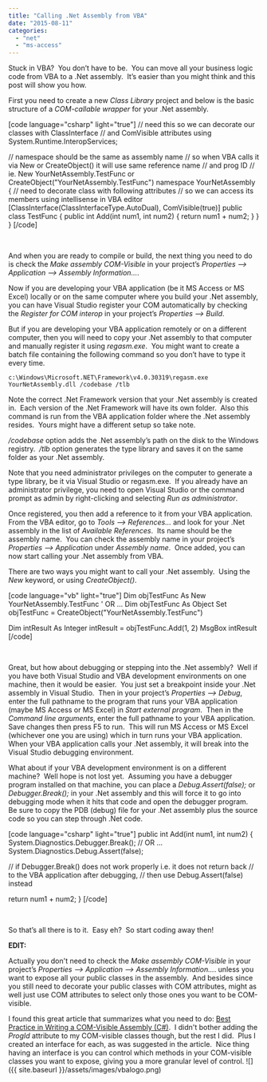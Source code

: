 ```yaml
---
title: "Calling .Net Assembly from VBA"
date: "2015-08-11"
categories: 
  - "net"
  - "ms-access"
---
```


Stuck in VBA?  You don’t have to be.  You can move all your business logic code from VBA to a .Net assembly.  It’s easier than you might think and this post will show you how.

First you need to create a new _Class Library_ project and below is the basic structure of a _COM-callable wrapper_ for your .Net assembly.

\[code language="csharp" light="true"\] // need this so we can decorate our classes with ClassInterface // and ComVisible attributes using System.Runtime.InteropServices;

// namespace should be the same as assembly name // so when VBA calls it via New or CreateObject() it will use same reference name // and prog ID // ie. New YourNetAssembly.TestFunc or CreateObject("YourNetAssembly.TestFunc") namespace YourNetAssembly { // need to decorate class with following attributes // so we can access its members using intellisense in VBA editor \[ClassInterface(ClassInterfaceType.AutoDual), ComVisible(true)\] public class TestFunc { public int Add(int num1, int num2) { return num1 + num2; } } } \[/code\]

 

And when you are ready to compile or build, the next thing you need to do is check the _Make assembly COM-Visible_ in your project’s _Properties –> Application –> Assembly Information…_.

Now if you are developing your VBA application (be it MS Access or MS Excel) locally or on the same computer where you build your .Net assembly, you can have Visual Studio register your COM automatically by checking the _Register for COM interop_ in your project’s _Properties –> Build_.

But if you are developing your VBA application remotely or on a different computer, then you will need to copy your .Net assembly to that computer and manually register it using _regasm.exe_.  You might want to create a batch file containing the following command so you don’t have to type it every time.

`c:\Windows\Microsoft.NET\Framework\v4.0.30319\regasm.exe YourNetAssembly.dll /codebase /tlb`

Note the correct .Net Framework version that your .Net assembly is created in.  Each version of the .Net Framework will have its own folder.  Also this command is run from the VBA application folder where the .Net assembly resides.  Yours might have a different setup so take note.

_/codebase_ option adds the .Net assembly’s path on the disk to the Windows registry.  _/tlb_ option generates the type library and saves it on the same folder as your .Net assembly.

Note that you need administrator privileges on the computer to generate a type library, be it via Visual Studio or regasm.exe.  If you already have an administrator privilege, you need to open Visual Studio or the command prompt as admin by right-clicking and selecting _Run as administrator_.

Once registered, you then add a reference to it from your VBA application.  From the VBA editor, go to _Tools –> References…_ and look for your .Net assembly in the list of _Available References_.  Its name should be the assembly name.  You can check the assembly name in your project’s _Properties –> Application_ under _Assembly name_.  Once added, you can now start calling your .Net assembly from VBA.

There are two ways you might want to call your .Net assembly.  Using the _New_ keyword, or using _CreateObject()_.

\[code language="vb" light="true"\] Dim objTestFunc As New YourNetAssembly.TestFunc ' OR ... Dim objTestFunc As Object Set objTestFunc = CreateObject("YourNetAssembly.TestFunc")

Dim intResult As Integer intResult = objTestFunc.Add(1, 2) MsgBox intResult \[/code\]

 

Great, but how about debugging or stepping into the .Net assembly?  Well if you have both Visual Studio and VBA development environments on one machine, then it would be easier.  You just set a breakpoint inside your .Net assembly in Visual Studio.  Then in your project’s _Properties –> Debug_, enter the full pathname to the program that runs your VBA application (maybe MS Access or MS Excel) in _Start external program_.  Then in the _Command line arguments_, enter the full pathname to your VBA application.  Save changes then press F5 to run.  This will run MS Access or MS Excel (whichever one you are using) which in turn runs your VBA application.  When your VBA application calls your .Net assembly, it will break into the Visual Studio debugging environment.

What about if your VBA development environment is on a different machine?  Well hope is not lost yet.  Assuming you have a debugger program installed on that machine, you can place a _Debug.Assert(false);_ or _Debugger.Break();_ in your .Net assembly and this will force it to go into debugging mode when it hits that code and open the debugger program.  Be sure to copy the PDB (debug) file for your .Net assembly plus the source code so you can step through .Net code.

\[code language="csharp" light="true"\] public int Add(int num1, int num2) { System.Diagnostics.Debugger.Break(); // OR ... System.Diagnostics.Debug.Assert(false);

// if Debugger.Break() does not work properly i.e. it does not return back // to the VBA application after debugging, // then use Debug.Assert(false) instead

return num1 + num2; } \[/code\]

 

So that’s all there is to it.  Easy eh?  So start coding away then!

**EDIT:**

Actually you don't need to check the _Make assembly COM-Visible_ in your project’s _Properties –> Application –> Assembly Information…_. unless you want to expose all your public classes in the assembly.  And besides since you still need to decorate your public classes with COM attributes, might as well just use COM attributes to select only those ones you want to be COM-visible.

I found this great article that summarizes what you need to do: [Best Practice in Writing a COM-Visible Assembly (C#)](http://www.codeproject.com/Articles/612604/Best-Practice-in-Writing-a-COM-Visible-Assembly-Cs).  I didn't bother adding the _ProgId_ attribute to my COM-visible classes though, but the rest I did.  Plus I created an interface for each, as was suggested in the article.  Nice thing having an interface is you can control which methods in your COM-visible classes you want to expose, giving you a more granular level of control. ![]({{ site.baseurl }}/assets/images/vbalogo.png)


